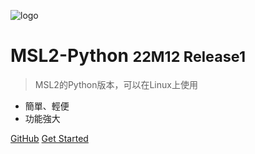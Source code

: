 ![logo](logo.png)

# MSL2-Python <small>22M12 Release1</small>

> MSL2的Python版本，可以在Linux上使用

- 簡單、輕便
- 功能強大

[GitHub](https://github.com/NTFS2020/MSL2-Python)
[Get Started](README)
